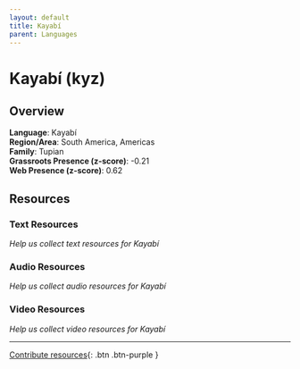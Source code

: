 ```yaml
---
layout: default
title: Kayabí
parent: Languages
---
```


# Kayabí (kyz)

## Overview

**Language**: Kayabí  
**Region/Area**: South America, Americas  
**Family**: Tupian  
**Grassroots Presence (z-score)**: -0.21  
**Web Presence (z-score)**: 0.62  

## Resources

### Text Resources
*Help us collect text resources for Kayabí*

### Audio Resources
*Help us collect audio resources for Kayabí*

### Video Resources
*Help us collect video resources for Kayabí*

---

[Contribute resources](https://forms.office.com/e/1SfLJx3u1r){: .btn .btn-purple }
